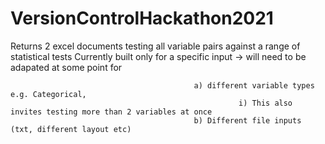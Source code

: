 # VersionControlHackathon2021

Returns 2 excel documents testing all variable pairs against a range of statistical tests
Currently built only for a specific input -> will need to be adapated at some point for 

                                             a) different variable types e.g. Categorical,
                                                       i) This also invites testing more than 2 variables at once
                                             b) Different file inputs (txt, different layout etc)
